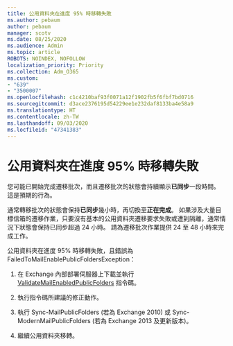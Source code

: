 ```yaml
---
title: 公用資料夾在進度 95% 時移轉失敗
ms.author: pebaum
author: pebaum
manager: scotv
ms.date: 08/25/2020
ms.audience: Admin
ms.topic: article
ROBOTS: NOINDEX, NOFOLLOW
localization_priority: Priority
ms.collection: Adm_O365
ms.custom:
- "639"
- "3500007"
ms.openlocfilehash: c1c4210baf93f0071a12f1902fb5f6fbf7bd0716
ms.sourcegitcommit: d3ace2376195d54229ee1e232daf8133ba4e58a9
ms.translationtype: HT
ms.contentlocale: zh-TW
ms.lasthandoff: 09/03/2020
ms.locfileid: "47341383"
---
```

# <a name="public-folder-migration-fails-at-95"></a>公用資料夾在進度 95% 時移轉失敗

您可能已開始完成遷移批次，而且遷移批次的狀態會持續顯示**已同步**一段時間。 這是預期的行為。

通常轉移批次的狀態會保持**已同步**幾小時，再切換至**正在完成**。 如果涉及大量目標信箱的遷移作業，只要沒有基本的公用資料夾遷移要求失敗或遭到隔離，通常情況下狀態會保持已同步超過 24 小時。 請為遷移批次作業提供 24 至 48 小時來完成工作。

公用資料夾在進度 95% 時移轉失敗，且錯誤為 FailedToMailEnablePublicFoldersException：

1. 在 Exchange 內部部署伺服器上下載並執行 [ValidateMailEnabledPublicFolders](https://aka.ms/ValidateMEPF) 指令碼。

2. 執行指令碼所建議的修正動作。

3. 執行 Sync-MailPublicFolders (若為 Exchange 2010) 或 Sync-ModernMailPublicFolders (若為 Exchange 2013 及更新版本)。

4. 繼續公用資料夾移轉。
